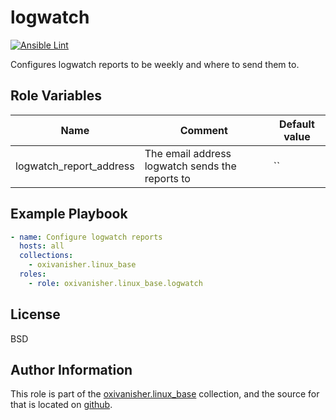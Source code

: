 logwatch
========
[![Ansible Lint](https://github.com/oxivanisher/role-logwatch/actions/workflows/ansible-lint.yml/badge.svg)](https://github.com/oxivanisher/role-logwatch/actions/workflows/ansible-lint.yml)

Configures logwatch reports to be weekly and where to send them to.

Role Variables
--------------

| Name                    | Comment                                         | Default value |
|-------------------------|-------------------------------------------------|---------------|
| logwatch_report_address | The email address logwatch sends the reports to | ``            |

Example Playbook
----------------
```yaml
- name: Configure logwatch reports
  hosts: all
  collections:
    - oxivanisher.linux_base
  roles:
    - role: oxivanisher.linux_base.logwatch
```

License
-------

BSD

Author Information
------------------

This role is part of the [oxivanisher.linux_base](https://galaxy.ansible.com/ui/repo/published/oxivanisher/linux_base/) collection, and the source for that is located on [github](https://github.com/oxivanisher/collection-linux_base).
